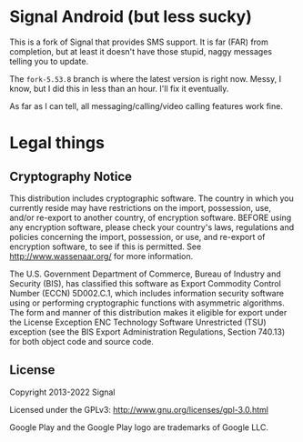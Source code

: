 # Signal Android (but less sucky)

This is a fork of Signal that provides SMS support. It is far (FAR) from completion, but at least it doesn't have those stupid, naggy messages telling you to update.

The `fork-5.53.8` branch is where the latest version is right now. Messy, I know, but I did this in less than an hour. I'll fix it eventually.

As far as I can tell, all messaging/calling/video calling features work fine.

# Legal things
## Cryptography Notice

This distribution includes cryptographic software. The country in which you currently reside may have restrictions on the import, possession, use, and/or re-export to another country, of encryption software.
BEFORE using any encryption software, please check your country's laws, regulations and policies concerning the import, possession, or use, and re-export of encryption software, to see if this is permitted.
See <http://www.wassenaar.org/> for more information.

The U.S. Government Department of Commerce, Bureau of Industry and Security (BIS), has classified this software as Export Commodity Control Number (ECCN) 5D002.C.1, which includes information security software using or performing cryptographic functions with asymmetric algorithms.
The form and manner of this distribution makes it eligible for export under the License Exception ENC Technology Software Unrestricted (TSU) exception (see the BIS Export Administration Regulations, Section 740.13) for both object code and source code.

## License

Copyright 2013-2022 Signal

Licensed under the GPLv3: http://www.gnu.org/licenses/gpl-3.0.html

Google Play and the Google Play logo are trademarks of Google LLC.
